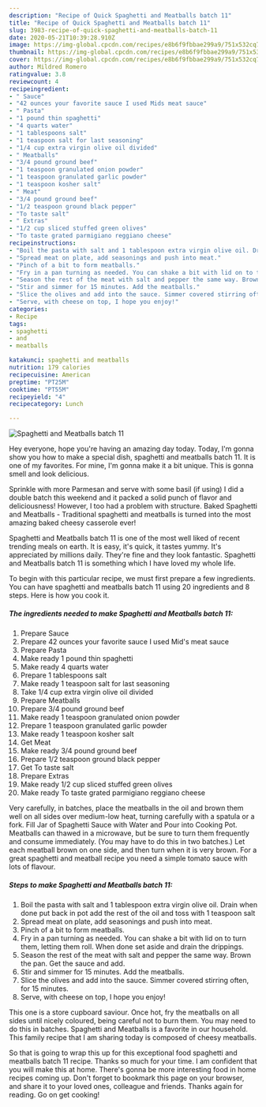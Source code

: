 ```yaml
---
description: "Recipe of Quick Spaghetti and Meatballs batch 11"
title: "Recipe of Quick Spaghetti and Meatballs batch 11"
slug: 3983-recipe-of-quick-spaghetti-and-meatballs-batch-11
date: 2020-05-21T10:39:28.910Z
image: https://img-global.cpcdn.com/recipes/e8b6f9fbbae299a9/751x532cq70/spaghetti-and-meatballs-batch-11-recipe-main-photo.jpg
thumbnail: https://img-global.cpcdn.com/recipes/e8b6f9fbbae299a9/751x532cq70/spaghetti-and-meatballs-batch-11-recipe-main-photo.jpg
cover: https://img-global.cpcdn.com/recipes/e8b6f9fbbae299a9/751x532cq70/spaghetti-and-meatballs-batch-11-recipe-main-photo.jpg
author: Mildred Romero
ratingvalue: 3.8
reviewcount: 4
recipeingredient:
- " Sauce"
- "42 ounces your favorite sauce I used Mids meat sauce"
- " Pasta"
- "1 pound thin spaghetti"
- "4 quarts water"
- "1 tablespoons salt"
- "1 teaspoon salt for last seasoning"
- "1/4 cup extra virgin olive oil divided"
- " Meatballs"
- "3/4 pound ground beef"
- "1 teaspoon granulated onion powder"
- "1 teaspoon granulated garlic powder"
- "1 teaspoon kosher salt"
- " Meat"
- "3/4 pound ground beef"
- "1/2 teaspoon ground black pepper"
- "To taste salt"
- " Extras"
- "1/2 cup sliced stuffed green olives"
- "To taste grated parmigiano reggiano cheese"
recipeinstructions:
- "Boil the pasta with salt and 1 tablespoon extra virgin olive oil. Drain when done put back in pot add the rest of the oil and toss with 1 teaspoon salt"
- "Spread meat on plate, add seasonings and push into meat."
- "Pinch of a bit to form meatballs."
- "Fry in a pan turning as needed. You can shake a bit with lid on to turn them, letting them roll. When done set aside and drain the drippings."
- "Season the rest of the meat with salt and pepper the same way. Brown the pan. Get the sauce and add."
- "Stir and simmer for 15 minutes. Add the meatballs."
- "Slice the olives and add into the sauce. Simmer covered stirring often, for 15 minutes."
- "Serve, with cheese on top, I hope you enjoy!"
categories:
- Recipe
tags:
- spaghetti
- and
- meatballs

katakunci: spaghetti and meatballs 
nutrition: 179 calories
recipecuisine: American
preptime: "PT25M"
cooktime: "PT55M"
recipeyield: "4"
recipecategory: Lunch

---
```



![Spaghetti and Meatballs batch 11](https://img-global.cpcdn.com/recipes/e8b6f9fbbae299a9/751x532cq70/spaghetti-and-meatballs-batch-11-recipe-main-photo.jpg)

Hey everyone, hope you're having an amazing day today. Today, I'm gonna show you how to make a special dish, spaghetti and meatballs batch 11. It is one of my favorites. For mine, I'm gonna make it a bit unique. This is gonna smell and look delicious.

Sprinkle with more Parmesan and serve with some basil (if using) I did a double batch this weekend and it packed a solid punch of flavor and deliciousness! However, I too had a problem with structure. Baked Spaghetti and Meatballs - Traditional spaghetti and meatballs is turned into the most amazing baked cheesy casserole ever!

Spaghetti and Meatballs batch 11 is one of the most well liked of recent trending meals on earth. It is easy, it's quick, it tastes yummy. It's appreciated by millions daily. They're fine and they look fantastic. Spaghetti and Meatballs batch 11 is something which I have loved my whole life.


To begin with this particular recipe, we must first prepare a few ingredients. You can have spaghetti and meatballs batch 11 using 20 ingredients and 8 steps. Here is how you cook it.

<!--inarticleads1-->

##### The ingredients needed to make Spaghetti and Meatballs batch 11:

1. Prepare  Sauce
1. Prepare 42 ounces your favorite sauce I used Mid&#39;s meat sauce
1. Prepare  Pasta
1. Make ready 1 pound thin spaghetti
1. Make ready 4 quarts water
1. Prepare 1 tablespoons salt
1. Make ready 1 teaspoon salt for last seasoning
1. Take 1/4 cup extra virgin olive oil divided
1. Prepare  Meatballs
1. Prepare 3/4 pound ground beef
1. Make ready 1 teaspoon granulated onion powder
1. Prepare 1 teaspoon granulated garlic powder
1. Make ready 1 teaspoon kosher salt
1. Get  Meat
1. Make ready 3/4 pound ground beef
1. Prepare 1/2 teaspoon ground black pepper
1. Get To taste salt
1. Prepare  Extras
1. Make ready 1/2 cup sliced stuffed green olives
1. Make ready To taste grated parmigiano reggiano cheese


Very carefully, in batches, place the meatballs in the oil and brown them well on all sides over medium-low heat, turning carefully with a spatula or a fork. Fill Jar of Spaghetti Sauce with Water and Pour into Cooking Pot. Meatballs can thawed in a microwave, but be sure to turn them frequently and consume immediately. (You may have to do this in two batches.) Let each meatball brown on one side, and then turn when it is very brown. For a great spaghetti and meatball recipe you need a simple tomato sauce with lots of flavour. 

<!--inarticleads2-->

##### Steps to make Spaghetti and Meatballs batch 11:

1. Boil the pasta with salt and 1 tablespoon extra virgin olive oil. Drain when done put back in pot add the rest of the oil and toss with 1 teaspoon salt
1. Spread meat on plate, add seasonings and push into meat.
1. Pinch of a bit to form meatballs.
1. Fry in a pan turning as needed. You can shake a bit with lid on to turn them, letting them roll. When done set aside and drain the drippings.
1. Season the rest of the meat with salt and pepper the same way. Brown the pan. Get the sauce and add.
1. Stir and simmer for 15 minutes. Add the meatballs.
1. Slice the olives and add into the sauce. Simmer covered stirring often, for 15 minutes.
1. Serve, with cheese on top, I hope you enjoy!


This one is a store cupboard saviour. Once hot, fry the meatballs on all sides until nicely coloured, being careful not to burn them. You may need to do this in batches. Spaghetti and Meatballs is a favorite in our household. This family recipe that I am sharing today is composed of cheesy meatballs. 

So that is going to wrap this up for this exceptional food spaghetti and meatballs batch 11 recipe. Thanks so much for your time. I am confident that you will make this at home. There's gonna be more interesting food in home recipes coming up. Don't forget to bookmark this page on your browser, and share it to your loved ones, colleague and friends. Thanks again for reading. Go on get cooking!
